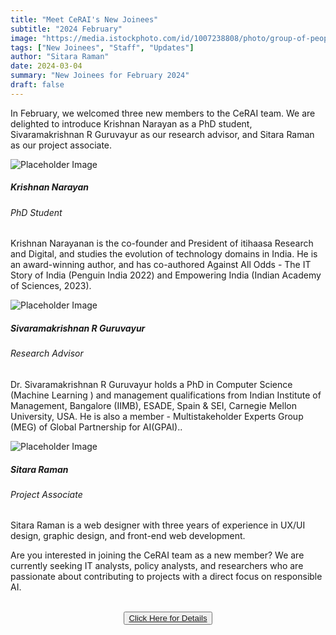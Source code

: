 ```yaml
---
title: "Meet CeRAI's New Joinees"
subtitle: "2024 February" 
image: "https://media.istockphoto.com/id/1007238808/photo/group-of-people-holding-the-welcome-aboard-written-speech-bubble.jpg?s=612x612&w=0&k=20&c=SqzcfJPAdojlwnvixCO-rLRpONG0sqSMA_zjGAYMQyU="
tags: ["New Joinees", "Staff", "Updates"]
author: "Sitara Raman"
date: 2024-03-04
summary: "New Joinees for February 2024"
draft: false
---
```

<style>
  .people {
  width: 33%;
  display: inline-block;
  text-align: center;
  margin-bottom: 2.5rem;
}

  </style>

In February, we welcomed three new members to the CeRAI team. We are delighted to introduce Krishnan Narayan as a PhD student, Sivaramakrishnan R Guruvayur as our research advisor, and Sitara Raman as our project associate.
    <div class="row mt-5">
      <div class="col-md-4">
        <div class="card">
          <img src="https://itihaasa.com/public/images/KrishnanNarayanan.jpg" class="card-img-top" alt="Placeholder Image">
          <div class="card-body">
            <h5 class="card-title">Krishnan Narayan</h5>
            <h6 class="card-subtitle mb-2 text-muted">PhD Student</h6>
            <p class="card-text">Krishnan Narayanan is the co-founder and President of itihaasa Research and Digital, and studies the evolution of technology domains in India. He is an award-winning author, and has co-authored Against All Odds - The IT Story of India (Penguin India 2022) and Empowering India (Indian Academy of Sciences, 2023).</p>
          </div>
        </div>
      </div>
      <div class="col-md-4">
        <div class="card">
          <img src="/images/people/researchers/0.jpg" class="card-img-top" alt="Placeholder Image">
          <div class="card-body">
            <h5 class="card-title">Sivaramakrishnan R Guruvayur</h5>
            <h6 class="card-subtitle mb-2 text-muted">Research Advisor</h6>
            <p class="card-text">Dr. Sivaramakrishnan R Guruvayur holds a PhD in Computer Science (Machine Learning ) and management qualifications from Indian Institute of Management, Bangalore (IIMB), ESADE, Spain & SEI, Carnegie Mellon University, USA. He is also a member - Multistakeholder Experts Group (MEG) of Global Partnership for AI(GPAI)..</p>
          </div>
        </div>
      </div>
      <div class="col-md-4">
        <div class="card">
          <img src="/images/people/staff/profile.jpg" class="card-img-top" alt="Placeholder Image">
          <div class="card-body">
            <h5 class="card-title">Sitara Raman</h5>
            <h6 class="card-subtitle mb-2 text-muted">Project Associate</h6>
            <p class="card-text">Sitara Raman is a web designer with three years of experience in UX/UI design, graphic design, and front-end web development.</p>
          </div>
        </div>
      </div>
    </div>
  </div>

Are you interested in joining the CeRAI team as a new member? We are currently seeking IT analysts, policy analysts, and researchers who are passionate about contributing to projects with a direct focus on responsible AI. 
<br></br>
 <div class="button-box" style="text-align:center;">
        <button class="link-button">
            <a class="button_text" href="/news/hiring-2024/" target="_blank">Click Here for Details</a>
        </button>
    </div>
</div>